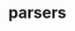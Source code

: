 parsers
=======================================================================================================================
